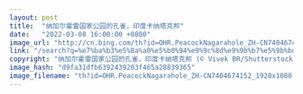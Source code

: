 ```yaml
---
layout: post
title:  "纳加尔霍雷国家公园的孔雀，印度卡纳塔克邦"
date:   "2022-03-08 16:00:00 +0800"
image_url: "http://cn.bing.com/th?id=OHR.PeacockNagarahole_ZH-CN7404674152_1920x1080.jpg&rf=LaDigue_1920x1080.jpg&pid=hp"
link: "/search?q=%e7%ba%b3%e5%8a%a0%e5%b0%94%e9%9c%8d%e9%9b%b7%e5%9b%bd%e5%ae%b6%e5%85%ac%e5%9b%ad&form=hpcapt&mkt=zh-cn"
copyright: "纳加尔霍雷国家公园的孔雀，印度卡纳塔克邦 (© Vivek BR/Shutterstock)"
image_hash: "d9fa31dfb6392439203f465a28839365"
image_filename: "th?id=OHR.PeacockNagarahole_ZH-CN7404674152_1920x1080.jpg&rf=LaDigue_1920x1080.jpg&pid=hp"
---
```

